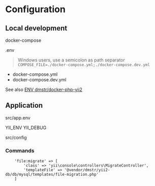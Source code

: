 # Configuration

## Local development

docker-compose

.env

> Windows users, use a semicolon as path separator `COMPOSE_FILE=./docker-compose.yml;./docker-compose.dev.yml`

- docker-compose.yml
- docker-compose.dev.yml

See also [ENV dmstr/docker-php-yii2](https://github.com/dmstr/docker-php-yii2)

## Application

src/app.env

YII_ENV
YII_DEBUG

src/config    

### Commands

        'file:migrate' => [
            'class' => 'yii\console\controllers\MigrateController',
            'templateFile' => '@vendor/dmstr/yii2-db/db/mysql/templates/file-migration.php'
        ]